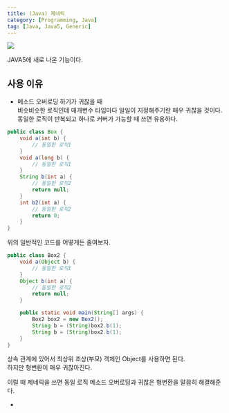 ```yaml
---
title: (Java) 제네릭
category: [Programming, Java]
tag: [Java, Java5, Generic]
---
```

![](thumb.png)  

JAVA5에 새로 나온 기능이다.  

## 사용 이유
* 메소드 오버로딩 하기가 귀찮을 때  
비슷비슷한 로직인데 매개변수 타입마다 일일이 지정해주기란 매우 귀찮을 것이다.  
동일한 로직이 반복되고 하나로 커버가 가능할 때 쓰면 유용하다.  
```java
public class Box {
    void a(int b) {
        // 동일한 로직1
    }
    void a(long b) {
        // 동일한 로직1
    }
    String b(int a) {
        // 동일한 로직2
        return null;
    }
    int b2(int a) {
        // 동일한 로직2
        return 0;
    }
}
```
위의 일반적인 코드를 어떻게든 줄여보자.    
```java
public class Box2 {
    void a(Object b) {
        // 동일한 로직1
    }
    Object b(int a) {
        // 동일한 로직2
        return null;
    }

    public static void main(String[] args) {
        Box2 box2 = new Box2();
        String b = (String)box2.b(1);
        String b = (String)box2.b(1);
    }
}
```
상속 관계에 있어서 최상위 조상(부모) 객체인 Object를 사용하면 된다.  
하지만 형변환이 매우 귀찮아진다.  

이럴 때 제네릭을 쓰면 동일 로직 메소드 오버로딩과 귀찮은 형변환을 말끔히 해결해준다.  
 

* 